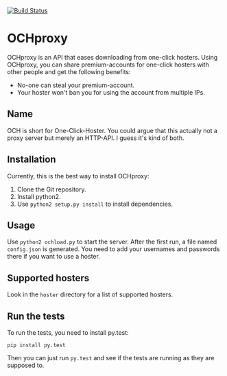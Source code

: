 [![Build Status](https://travis-ci.org/bauerj/OCHproxy.svg)](https://travis-ci.org/bauerj/OCHproxy)
# OCHproxy
OCHproxy is an API that eases downloading from one-click hosters.
Using OCHproxy, you can share premium-accounts for one-click hosters with other people and get the following benefits:

+ No-one can steal your premium-account.
+ Your hoster won't ban you for using the account from multiple IPs.


## Name
OCH is short for One-Click-Hoster. 
You could argue that this actually not a proxy server but merely an HTTP-API. I guess it's kind of both.

## Installation
Currently, this is the best way to install OCHproxy:

1. Clone the Git repository.
2. Install python2.
3. Use `python2 setup.py install` to install dependencies.

## Usage
Use `python2 ochload.py` to start the server. After the first run, a file named `config.json` is generated.
You need to add your usernames and passwords there if you want to use a hoster.

## Supported hosters
Look in the `hoster` directory for a list of supported hosters.

## Run the tests
To run the tests, you need to install py.test:

    pip install py.test
    
Then you can just run `py.test` and see if the tests are running as they are supposed to.
